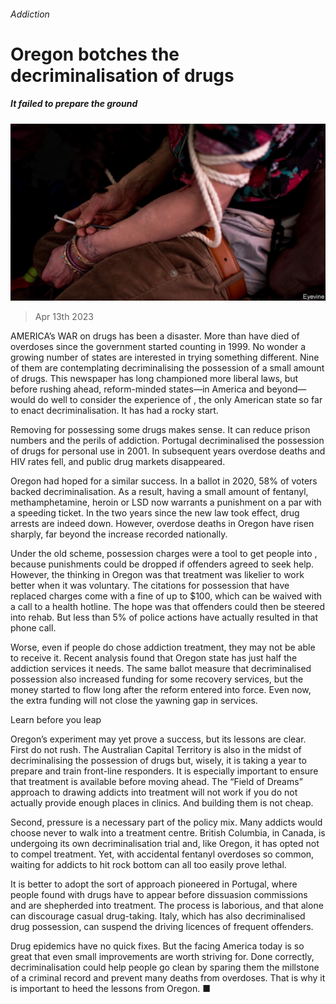 ###### Addiction

# Oregon botches the decriminalisation of drugs 

##### It failed to prepare the ground 

![image](images/20230415_LDP501.jpg) 

> Apr 13th 2023 

AMERICA’s WAR on drugs has been a disaster. More than  have died of overdoses since the government started counting in 1999. No wonder a growing number of states are interested in trying something different. Nine of them are contemplating decriminalising the possession of a small amount of drugs. This newspaper has long championed more liberal laws, but before rushing ahead, reform-minded states—in America and beyond—would do well to consider the experience of , the only American state so far to enact decriminalisation. It has had a rocky start.

Removing  for possessing some drugs makes sense. It can reduce prison numbers and the perils of addiction. Portugal decriminalised the possession of drugs for personal use in 2001. In subsequent years overdose deaths and HIV rates fell, and public drug markets disappeared. 

Oregon had hoped for a similar success. In a ballot in 2020, 58% of voters backed decriminalisation. As a result, having a small amount of fentanyl, methamphetamine, heroin or LSD now warrants a punishment on a par with a speeding ticket. In the two years since the new law took effect, drug arrests are indeed down. However, overdose deaths in Oregon have risen sharply, far beyond the increase recorded nationally. 

Under the old scheme, possession charges were a tool to get people into , because punishments could be dropped if offenders agreed to seek help. However, the thinking in Oregon was that treatment was likelier to work better when it was voluntary. The citations for possession that have replaced charges come with a fine of up to $100, which can be waived with a call to a health hotline. The hope was that offenders could then be steered into rehab. But less than 5% of police actions have actually resulted in that phone call.

Worse, even if people do chose addiction treatment, they may not be able to receive it. Recent analysis found that Oregon state has just half the addiction services it needs. The same ballot measure that decriminalised possession also increased funding for some recovery services, but the money started to flow long after the reform entered into force. Even now, the extra funding will not close the yawning gap in services.

Learn before you leap

Oregon’s experiment may yet prove a success, but its lessons are clear. First do not rush. The Australian Capital Territory is also in the midst of decriminalising the possession of drugs but, wisely, it is taking a year to prepare and train front-line responders. It is especially important to ensure that treatment is available before moving ahead. The “Field of Dreams” approach to drawing addicts into treatment will not work if you do not actually provide enough places in clinics. And building them is not cheap.

Second, pressure is a necessary part of the policy mix. Many addicts would choose never to walk into a treatment centre. British Columbia, in Canada, is undergoing its own decriminalisation trial and, like Oregon, it has opted not to compel treatment. Yet, with accidental fentanyl overdoses so common, waiting for addicts to hit rock bottom can all too easily prove lethal. 

It is better to adopt the sort of approach pioneered in Portugal, where people found with drugs have to appear before dissuasion commissions and are shepherded into treatment. The process is laborious, and that alone can discourage casual drug-taking. Italy, which has also decriminalised drug possession, can suspend the driving licences of frequent offenders.

Drug epidemics have no quick fixes. But the  facing America today is so great that even small improvements are worth striving for. Done correctly, decriminalisation could help people go clean by sparing them the millstone of a criminal record and prevent many deaths from overdoses. That is why it is important to heed the lessons from Oregon. ■

